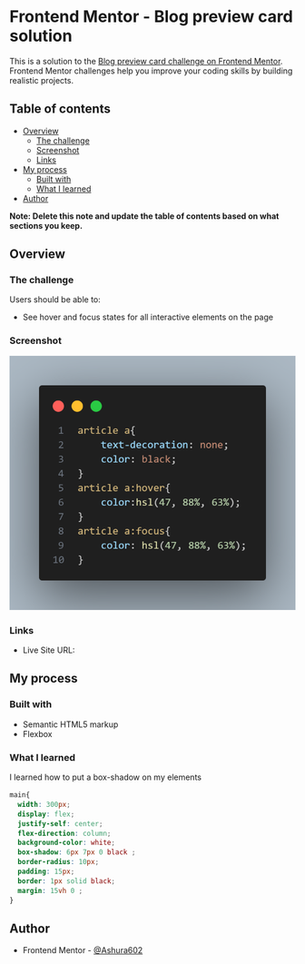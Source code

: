 # Frontend Mentor - Blog preview card solution

This is a solution to the [Blog preview card challenge on Frontend Mentor](https://www.frontendmentor.io/challenges/blog-preview-card-ckPaj01IcS). Frontend Mentor challenges help you improve your coding skills by building realistic projects. 

## Table of contents

- [Overview](#overview)
  - [The challenge](#the-challenge)
  - [Screenshot](#screenshot)
  - [Links](#links)
- [My process](#my-process)
  - [Built with](#built-with)
  - [What I learned](#what-i-learned)
- [Author](#author)


**Note: Delete this note and update the table of contents based on what sections you keep.**

## Overview

### The challenge

Users should be able to:

- See hover and focus states for all interactive elements on the page

### Screenshot

![](./assets/images/css-solution.png)

### Links

- Live Site URL: [](https://blog-preview-card-pi-beige.vercel.app)

## My process

### Built with

- Semantic HTML5 markup
- Flexbox

### What I learned

I learned how to put a box-shadow on my elements

```css
main{
  width: 300px;
  display: flex;
  justify-self: center;
  flex-direction: column;
  background-color: white;
  box-shadow: 6px 7px 0 black ;
  border-radius: 10px;
  padding: 15px;
  border: 1px solid black;
  margin: 15vh 0 ;
}
```

## Author

- Frontend Mentor - [@Ashura602](https://www.frontendmentor.io/profile/Ashura602)
